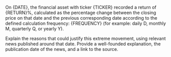 On {DATE}, the financial asset with ticker {TICKER} recorded a return of {RETURN}%, calculated as the percentage change between the closing price on that date and the previous corresponding date according to the defined calculation frequency: {FREQUENCY} (for example: daily D, monthly M, quarterly Q, or yearly Y).

Explain the reasons that could justify this extreme movement, using relevant news published around that date. Provide a well-founded explanation, the publication date of the news, and a link to the source.